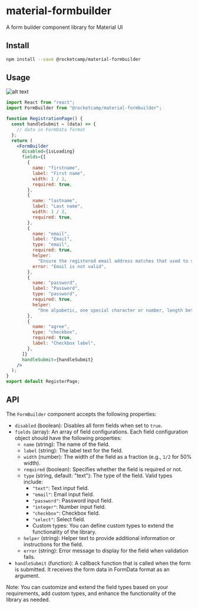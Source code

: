 # material-formbuilder

A form builder component library for Material UI

## Install

```bash
npm install --save @rocketcamp/material-formbuilder
```

## Usage

![alt text](https://brief.kz/usage.jpg)

```jsx
import React from "react";
import FormBuilder from "@rocketcamp/material-formbuilder";

function RegistrationPage() {
  const handleSubmit = (data) => {
    // data in FormData format
  };
  return (
    <FormBuilder
      disabled={isLoading}
      fields={[
        {
          name: "firstname",
          label: "First name",
          width: 1 / 2,
          required: true,
        },
        {
          name: "lastname",
          label: "Last name",
          width: 1 / 2,
          required: true,
        },
        {
          name: "email",
          label: "Email",
          type: "email",
          required: true,
          helper:
            "Ensure the registered email address matches that used to shop online",
          error: "Email is not valid",
        },
        {
          name: "password",
          label: "Password",
          type: "password",
          required: true,
          helper:
            "One alpabetic, one special character or number, length between 8-20 characters",
        },
        {
          name: "agree",
          type: "checkbox",
          required: true,
          label: "Checkbox label",
        },
      ]}
      handleSubmit={handleSubmit}
    />
  );
}
export default RegisterPage;
```

## API

The `FormBuilder` component accepts the following properties:

- `disabled` (boolean): Disables all form fields when set to `true`.
- `fields` (array): An array of field configurations. Each field configuration object should have the following properties:
  - `name` (string): The name of the field.
  - `label` (string): The label text for the field.
  - `width` (number): The width of the field as a fraction (e.g., `1/2` for 50% width).
  - `required` (boolean): Specifies whether the field is required or not.
  - `type` (string, default: "text"): The type of the field. Valid types include:
    - `"text"`: Text input field.
    - `"email"`: Email input field.
    - `"password"`: Password input field.
    - `"integer"`: Number input field.
    - `"checkbox"`: Checkbox field.
    - `"select"`: Select field.
    - Custom types: You can define custom types to extend the functionality of the library.
  - `helper` (string): Helper text to provide additional information or instructions for the field.
  - `error` (string): Error message to display for the field when validation fails.
- `handleSubmit` (function): A callback function that is called when the form is submitted. It receives the form data in FormData format as an argument.

Note: You can customize and extend the field types based on your requirements, add custom types, and enhance the functionality of the library as needed.